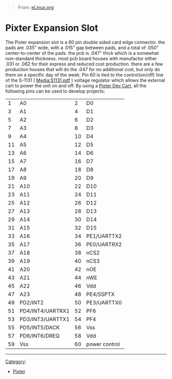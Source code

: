 > From: [eLinux.org](http://eLinux.org/Pixter_Expansion_Slot "http://eLinux.org/Pixter_Expansion_Slot")


# Pixter Expansion Slot



The Pixter expansion slot is a 60 pin double sided card edge connector.
the pads are .035" wide, with a .015" gap between pads, and a total of
.050" center-to-center of the pads. the pcb is .047" thick which is a
somewhat non-standard thickness. most pcb board houses with manufactor
either .031 or .062 for their express and reduced cost production. there
are a few production houses that will do the .047 for no additional
cost, but only do them on a specific day of the week. Pin 60 is tied to
the control(on/off) line of the S-1131 (
[Media:S1131.pdf](http://eLinux.org/images/7/77/S1131.pdf "S1131.pdf") ) voltage
regulator which allows the external cart to power the unit on and off.
By using a [Pixter Dev Cart](http://eLinux.org/Pixter_Dev_Cart "Pixter Dev Cart"), all
the following pins can be used to develop projects:



<table>
<tbody>
<tr class="odd">
<td align="left">1</td>
<td align="left">A0</td>
<td align="left">2</td>
<td align="left">D0</td>
</tr>
<tr class="even">
<td align="left">3</td>
<td align="left">A1</td>
<td align="left">4</td>
<td align="left">D1</td>
</tr>
<tr class="odd">
<td align="left">5</td>
<td align="left">A2</td>
<td align="left">6</td>
<td align="left">D2</td>
</tr>
<tr class="even">
<td align="left">7</td>
<td align="left">A3</td>
<td align="left">8</td>
<td align="left">D3</td>
</tr>
<tr class="odd">
<td align="left">9</td>
<td align="left">A4</td>
<td align="left">10</td>
<td align="left">D4</td>
</tr>
<tr class="even">
<td align="left">11</td>
<td align="left">A5</td>
<td align="left">12</td>
<td align="left">D5</td>
</tr>
<tr class="odd">
<td align="left">13</td>
<td align="left">A6</td>
<td align="left">14</td>
<td align="left">D6</td>
</tr>
<tr class="even">
<td align="left">15</td>
<td align="left">A7</td>
<td align="left">16</td>
<td align="left">D7</td>
</tr>
<tr class="odd">
<td align="left">17</td>
<td align="left">A8</td>
<td align="left">18</td>
<td align="left">D8</td>
</tr>
<tr class="even">
<td align="left">19</td>
<td align="left">A9</td>
<td align="left">20</td>
<td align="left">D9</td>
</tr>
<tr class="odd">
<td align="left">21</td>
<td align="left">A10</td>
<td align="left">22</td>
<td align="left">D10</td>
</tr>
<tr class="even">
<td align="left">23</td>
<td align="left">A11</td>
<td align="left">24</td>
<td align="left">D11</td>
</tr>
<tr class="odd">
<td align="left">25</td>
<td align="left">A12</td>
<td align="left">26</td>
<td align="left">D12</td>
</tr>
<tr class="even">
<td align="left">27</td>
<td align="left">A13</td>
<td align="left">28</td>
<td align="left">D13</td>
</tr>
<tr class="odd">
<td align="left">29</td>
<td align="left">A14</td>
<td align="left">30</td>
<td align="left">D14</td>
</tr>
<tr class="even">
<td align="left">31</td>
<td align="left">A15</td>
<td align="left">32</td>
<td align="left">D15</td>
</tr>
<tr class="odd">
<td align="left">33</td>
<td align="left">A16</td>
<td align="left">34</td>
<td align="left">PE1/UARTTX2</td>
</tr>
<tr class="even">
<td align="left">35</td>
<td align="left">A17</td>
<td align="left">36</td>
<td align="left">PE0/UARTRX2</td>
</tr>
<tr class="odd">
<td align="left">37</td>
<td align="left">A18</td>
<td align="left">38</td>
<td align="left">nCS2</td>
</tr>
<tr class="even">
<td align="left">39</td>
<td align="left">A19</td>
<td align="left">40</td>
<td align="left">nCS3</td>
</tr>
<tr class="odd">
<td align="left">41</td>
<td align="left">A20</td>
<td align="left">42</td>
<td align="left">nOE</td>
</tr>
<tr class="even">
<td align="left">43</td>
<td align="left">A21</td>
<td align="left">44</td>
<td align="left">nWE</td>
</tr>
<tr class="odd">
<td align="left">45</td>
<td align="left">A22</td>
<td align="left">46</td>
<td align="left">Vdd</td>
</tr>
<tr class="even">
<td align="left">47</td>
<td align="left">A23</td>
<td align="left">48</td>
<td align="left">PE4/SSPTX</td>
</tr>
<tr class="odd">
<td align="left">49</td>
<td align="left">PD2/INT2</td>
<td align="left">50</td>
<td align="left">PE3/UARTTX0</td>
</tr>
<tr class="even">
<td align="left">51</td>
<td align="left">PD4/INT4/UARTRX1</td>
<td align="left">52</td>
<td align="left">PF6</td>
</tr>
<tr class="odd">
<td align="left">53</td>
<td align="left">PD3/INT3/UARTTX1</td>
<td align="left">54</td>
<td align="left">PF4</td>
</tr>
<tr class="even">
<td align="left">55</td>
<td align="left">PD5/INT5/DACK</td>
<td align="left">56</td>
<td align="left">Vss</td>
</tr>
<tr class="odd">
<td align="left">57</td>
<td align="left">PD6/INT6/DREQ</td>
<td align="left">58</td>
<td align="left">Vdd</td>
</tr>
<tr class="even">
<td align="left">59</td>
<td align="left">Vss</td>
<td align="left">60</td>
<td align="left">power control</td>
</tr>
</tbody>
</table>

* * * * *


[Category](http://eLinux.org/Special:Categories "Special:Categories"):

-   [Pixter](http://eLinux.org/Category:Pixter "Category:Pixter")

